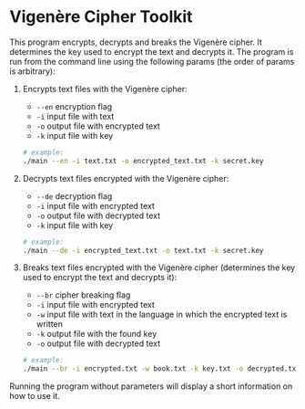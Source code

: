 # Vigenère Cipher Toolkit

This program encrypts, decrypts and breaks the Vigenère cipher. It determines the key used to encrypt the text and decrypts it. The program is run from the command line using the following params (the order of params is arbitrary):

1. Encrypts text files with the Vigenère cipher:
    - `--en` encryption flag
    - `-i` input file with text
    - `-o` output file with encrypted text
    - `-k` input file with key
    
    ```bash
    # example:
    ./main --en -i text.txt -o encrypted_text.txt -k secret.key
    ```

2. Decrypts text files encrypted with the Vigenère cipher:
    - `--de` decryption flag
    - `-i` input file with encrypted text
    - `-o` output file with decrypted text
    - `-k` input file with key
    
    ```bash
    # example:
    ./main --de -i encrypted_text.txt -o text.txt -k secret.key
    ```

3. Breaks text files encrypted with the Vigenère cipher (determines the key used to encrypt the text and decrypts it):
    - `--br` cipher breaking flag
    - `-i` input file with encrypted text
    - `-w` input file with text in the language in which the encrypted text is written
    - `-k` output file with the found key
    - `-o` output file with decrypted text

    ```bash
    # example:
    ./main --br -i encrypted.txt -w book.txt -k key.txt -o decrypted.txt
    ```

Running the program without parameters will display a short information on how to use it.  

